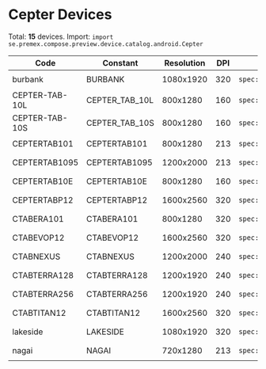 # Cepter Devices

Total: **15** devices. Import: `import se.premex.compose.preview.device.catalog.android.Cepter`

| Code | Constant | Resolution | DPI | Compose Spec | Preview Usage |
|------|----------|------------|-----|-------------|---------------|
| burbank | BURBANK | 1080x1920 | 320 | `spec:width=1080px,height=1920px,dpi=320` | `@Preview(device = Cepter.BURBANK)` |
| CEPTER-TAB-10L | CEPTER_TAB_10L | 800x1280 | 160 | `spec:width=800px,height=1280px,dpi=160` | `@Preview(device = Cepter.CEPTER_TAB_10L)` |
| CEPTER-TAB-10S | CEPTER_TAB_10S | 800x1280 | 160 | `spec:width=800px,height=1280px,dpi=160` | `@Preview(device = Cepter.CEPTER_TAB_10S)` |
| CEPTERTAB101 | CEPTERTAB101 | 800x1280 | 213 | `spec:width=800px,height=1280px,dpi=213` | `@Preview(device = Cepter.CEPTERTAB101)` |
| CEPTERTAB1095 | CEPTERTAB1095 | 1200x2000 | 213 | `spec:width=1200px,height=2000px,dpi=213` | `@Preview(device = Cepter.CEPTERTAB1095)` |
| CEPTERTAB10E | CEPTERTAB10E | 800x1280 | 160 | `spec:width=800px,height=1280px,dpi=160` | `@Preview(device = Cepter.CEPTERTAB10E)` |
| CEPTERTABP12 | CEPTERTABP12 | 1600x2560 | 320 | `spec:width=1600px,height=2560px,dpi=320` | `@Preview(device = Cepter.CEPTERTABP12)` |
| CTABERA101 | CTABERA101 | 800x1280 | 320 | `spec:width=800px,height=1280px,dpi=320` | `@Preview(device = Cepter.CTABERA101)` |
| CTABEVOP12 | CTABEVOP12 | 1600x2560 | 320 | `spec:width=1600px,height=2560px,dpi=320` | `@Preview(device = Cepter.CTABEVOP12)` |
| CTABNEXUS | CTABNEXUS | 1200x2000 | 240 | `spec:width=1200px,height=2000px,dpi=240` | `@Preview(device = Cepter.CTABNEXUS)` |
| CTABTERRA128 | CTABTERRA128 | 1200x1920 | 240 | `spec:width=1200px,height=1920px,dpi=240` | `@Preview(device = Cepter.CTABTERRA128)` |
| CTABTERRA256 | CTABTERRA256 | 1200x1920 | 240 | `spec:width=1200px,height=1920px,dpi=240` | `@Preview(device = Cepter.CTABTERRA256)` |
| CTABTITAN12 | CTABTITAN12 | 1600x2560 | 320 | `spec:width=1600px,height=2560px,dpi=320` | `@Preview(device = Cepter.CTABTITAN12)` |
| lakeside | LAKESIDE | 1080x1920 | 320 | `spec:width=1080px,height=1920px,dpi=320` | `@Preview(device = Cepter.LAKESIDE)` |
| nagai | NAGAI | 720x1280 | 213 | `spec:width=720px,height=1280px,dpi=213` | `@Preview(device = Cepter.NAGAI)` |

<!-- Generated automatically. Do not edit manually. -->
